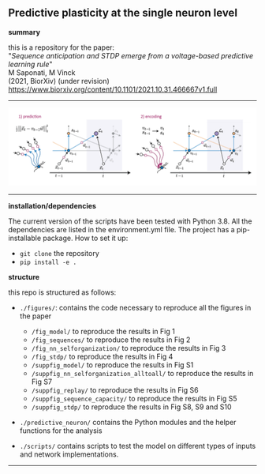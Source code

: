 ## Predictive plasticity at the single neuron level

**summary**

this is a repository for the paper:
<br/>"*Sequence anticipation and STDP emerge from a voltage-based predictive learning rule*"<br/>
M Saponati, M Vinck<br/>
(2021, BiorXiv) (under revision)<br/>
https://www.biorxiv.org/content/10.1101/2021.10.31.466667v1.full

-------------------------

![](./imgs/fig_model.png)

-------------------------

**installation/dependencies**

The current version of the scripts have been tested with Python 3.8. All the dependencies are listed in the environment.yml file. 
The project has a pip-installable package. How to set it up:

- `git clone` the repository 
- `pip install -e . `

**structure**

this repo is structured as follows:

+ `./figures/`: contains the code necessary to reproduce all the figures in the paper

  + `/fig_model/` to reproduce the results in Fig 1
  + `/fig_sequences/` to reproduce the results in Fig 2
  + `/fig_nn_selforganization/` to reproduce the results in Fig 3
  + `/fig_stdp/` to reproduce the results in Fig 4
  + `/suppfig_model/` to reproduce the results in Fig S1
  + `/suppfig_nn_selforganization_alltoall/` to reproduce the results in Fig S7
  + `/suppfig_replay/` to reproduce the results in Fig S6
  + `/suppfig_sequence_capacity/` to reproduce the results in Fig S5
  + `/suppfig_stdp/` to reproduce the results in Fig S8, S9 and S10
  
+ `./predictive_neuron/` contains the Python modules and the helper functions for the analysis
+ `./scripts/` contains scripts to test the model on different types of inputs and network implementations.

-------------------------
